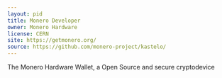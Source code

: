 ```yaml
---
layout: pid
title: Monero Developer
owner: Monero Hardware
license: CERN
site: https://getmonero.org/
source: https://github.com/monero-project/kastelo/
---
```

The Monero Hardware Wallet, a Open Source and secure cryptodevice
